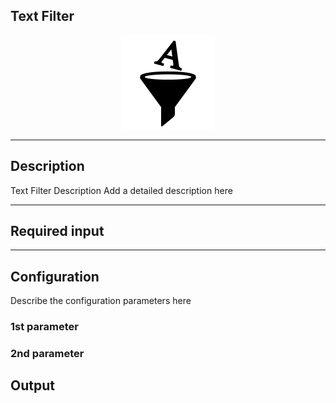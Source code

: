 ## Text Filter

<p align="center"> 
    <img src="icon.png" width="150px;"/>
</p>

***

## Description

Text Filter Description
Add a detailed description here

***

## Required input


***

## Configuration

Describe the configuration parameters here

### 1st parameter


### 2nd parameter

## Output